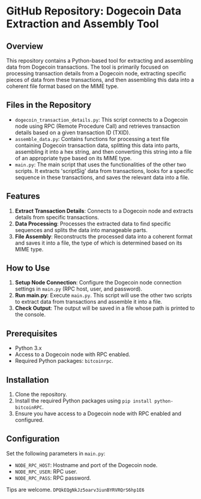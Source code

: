 
# GitHub Repository: Dogecoin Data Extraction and Assembly Tool

## Overview
This repository contains a Python-based tool for extracting and assembling data from Dogecoin transactions. The tool is primarily focused on processing transaction details from a Dogecoin node, extracting specific pieces of data from these transactions, and then assembling this data into a coherent file format based on the MIME type.

## Files in the Repository

- `dogecoin_transaction_details.py`: This script connects to a Dogecoin node using RPC (Remote Procedure Call) and retrieves transaction details based on a given transaction ID (TXID).
- `assemble_data.py`: Contains functions for processing a text file containing Dogecoin transaction data, splitting this data into parts, assembling it into a hex string, and then converting this string into a file of an appropriate type based on its MIME type.
- `main.py`: The main script that uses the functionalities of the other two scripts. It extracts 'scriptSig' data from transactions, looks for a specific sequence in these transactions, and saves the relevant data into a file.

## Features

1. **Extract Transaction Details**: Connects to a Dogecoin node and extracts details from specific transactions.
2. **Data Processing**: Processes the extracted data to find specific sequences and splits the data into manageable parts.
3. **File Assembly**: Reconstructs the processed data into a coherent format and saves it into a file, the type of which is determined based on its MIME type.

## How to Use

1. **Setup Node Connection**: Configure the Dogecoin node connection settings in `main.py` (RPC host, user, and password).
2. **Run main.py**: Execute `main.py`. This script will use the other two scripts to extract data from transactions and assemble it into a file.
3. **Check Output**: The output will be saved in a file whose path is printed to the console.

## Prerequisites

- Python 3.x
- Access to a Dogecoin node with RPC enabled.
- Required Python packages: `bitcoinrpc`.

## Installation

1. Clone the repository.
2. Install the required Python packages using `pip install python-bitcoinRPC`.
3. Ensure you have access to a Dogecoin node with RPC enabled and configured.

## Configuration

Set the following parameters in `main.py`:

- `NODE_RPC_HOST`: Hostname and port of the Dogecoin node.
- `NODE_RPC_USER`: RPC user.
- `NODE_RPC_PASS`: RPC password.

Tips are welcome. `DPQkEQgNkJz5oarv3iunBYRVRQrS6hp1E6`

